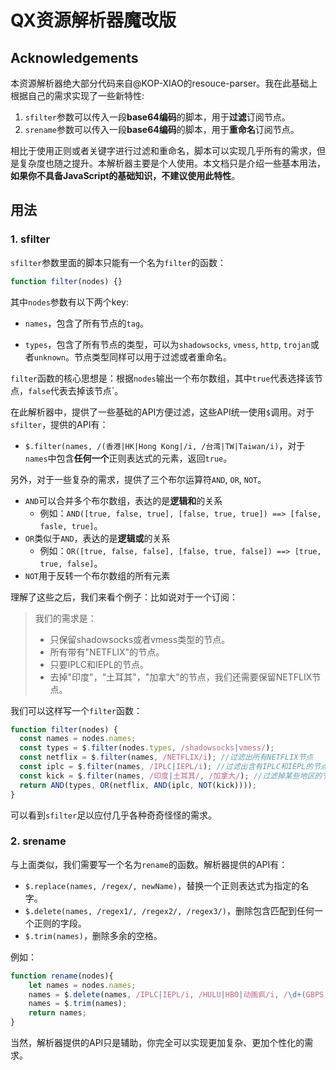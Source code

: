 # QX资源解析器魔改版

## Acknowledgements

本资源解析器绝大部分代码来自@KOP-XIAO的resouce-parser。我在此基础上根据自己的需求实现了一些新特性:

1. `sfilter`参数可以传入一段**base64编码**的脚本，用于**过滤**订阅节点。
2. `srename`参数可以传入一段**base64编码**的脚本，用于**重命名**订阅节点。

相比于使用正则或者关键字进行过滤和重命名，脚本可以实现几乎所有的需求，但是复杂度也随之提升。本解析器主要是个人使用。本文档只是介绍一些基本用法，**如果你不具备JavaScript的基础知识，不建议使用此特性**。

## 用法

### 1. sfilter

`sfilter`参数里面的脚本只能有一个名为`filter`的函数：

```javascript
function filter(nodes) {}
```

其中`nodes`参数有以下两个key:

- `names`，包含了所有节点的`tag`。

- `types`，包含了所有节点的类型，可以为`shadowsocks`, `vmess`, `http`, `trojan`或者`unknown`。节点类型同样可以用于过滤或者重命名。

`filter`函数的核心思想是：根据`nodes`输出一个布尔数组，其中`true`代表选择该节点，`false`代表去掉该节点`。

在此解析器中，提供了一些基础的API方便过滤，这些API统一使用`$`调用。对于`sfilter`，提供的API有：

- `$.filter(names, /(香港|HK|Hong Kong|/i, /台湾|TW|Taiwan/i)`，对于`names`中包含**任何一个**正则表达式的元素，返回`true`。

另外，对于一些复杂的需求，提供了三个布尔运算符`AND`, `OR`, `NOT`。

- `AND`可以合并多个布尔数组，表达的是**逻辑和**的关系
  - 例如：`AND([true, false, true], [false, true, true]) ==> [false, fasle, true]`。
- `OR`类似于`AND`，表达的是**逻辑或**的关系
  - 例如：`OR([true, false, false], [false, true, false]) ==> [true, true, false]`。
- `NOT`用于反转一个布尔数组的所有元素

理解了这些之后，我们来看个例子：比如说对于一个订阅：

> 我们的需求是：
>
> - 只保留shadowsocks或者vmess类型的节点。
> - 所有带有"NETFLIX"的节点。
> - 只要IPLC和IEPL的节点。
> - 去掉"印度"，"土耳其"，"加拿大"的节点，我们还需要保留NETFLIX节点。

我们可以这样写一个`filter`函数：

```javascript
function filter(nodes) {
  const names = nodes.names;
  const types = $.filter(nodes.types, /shadowsocks|vmess/);
  const netflix = $.filter(names, /NETFLIX/i); //过滤出所有NETFLIX节点
  const iplc = $.filter(names, /IPLC|IEPL/i); //过滤出含有IPLC和IEPL的节点
  const kick = $.filter(names, /印度|土耳其/, /加拿大/); //过滤掉某些地区的节点，注意$.filter可以支持多个表达式
  return AND(types, OR(netflix, AND(iplc, NOT(kick))));
}
```

可以看到`sfilter`足以应付几乎各种奇奇怪怪的需求。

### 2. srename

与上面类似，我们需要写一个名为`rename`的函数。解析器提供的API有：

- `$.replace(names, /regex/, newName)`，替换一个正则表达式为指定的名字。
- `$.delete(names, /regex1/, /regex2/, /regex3/)`，删除包含匹配到任何一个正则的字段。
- `$.trim(names)`，删除多余的空格。

例如：

```javascript
function rename(nodes){
    let names = nodes.names;
    names = $.delete(names, /IPLC|IEPL/i, /HULU|HBO|动画疯/i, /\d+(GBPS|MBPS)/i, /洛杉矶|圣塔克拉利塔|萨克拉门托|帕罗奥图/);
    names = $.trim(names);
    return names;
}
```

当然，解析器提供的API只是辅助，你完全可以实现更加复杂、更加个性化的需求。
